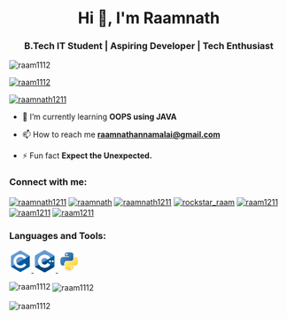 <h1 align="center">Hi 👋, I'm Raamnath</h1>
<h3 align="center">B.Tech IT Student | Aspiring Developer | Tech Enthusiast</h3>

<p align="left"> <img src="https://komarev.com/ghpvc/?username=raam1112&label=Profile%20views&color=0e75b6&style=flat" alt="raam1112" /> </p>

<p align="left"> <a href="https://github.com/ryo-ma/github-profile-trophy"><img src="https://github-profile-trophy.vercel.app/?username=raam1112" alt="raam1112" /></a> </p>

<p align="left"> <a href="https://twitter.com/raamnath1211" target="blank"><img src="https://img.shields.io/twitter/follow/raamnath1211?logo=twitter&style=for-the-badge" alt="raamnath1211" /></a> </p>

- 🌱 I’m currently learning **OOPS using JAVA**

- 📫 How to reach me **raamnathannamalai@gmail.com**

- ⚡ Fun fact **Expect the Unexpected.**

<h3 align="left">Connect with me:</h3>
<p align="left">
<a href="https://twitter.com/raamnath1211" target="blank"><img align="center" src="https://raw.githubusercontent.com/rahuldkjain/github-profile-readme-generator/master/src/images/icons/Social/twitter.svg" alt="raamnath1211" height="30" width="40" /></a>
<a href="https://linkedin.com/in/raamnath" target="blank"><img align="center" src="https://raw.githubusercontent.com/rahuldkjain/github-profile-readme-generator/master/src/images/icons/Social/linked-in-alt.svg" alt="raamnath" height="30" width="40" /></a>
<a href="https://fb.com/raamnath1211" target="blank"><img align="center" src="https://raw.githubusercontent.com/rahuldkjain/github-profile-readme-generator/master/src/images/icons/Social/facebook.svg" alt="raamnath1211" height="30" width="40" /></a>
<a href="https://instagram.com/rockstar_raam" target="blank"><img align="center" src="https://raw.githubusercontent.com/rahuldkjain/github-profile-readme-generator/master/src/images/icons/Social/instagram.svg" alt="rockstar_raam" height="30" width="40" /></a>
<a href="https://www.codechef.com/users/raam1211" target="blank"><img align="center" src="https://cdn.jsdelivr.net/npm/simple-icons@3.1.0/icons/codechef.svg" alt="raam1211" height="30" width="40" /></a>
<a href="https://www.hackerrank.com/raam1211" target="blank"><img align="center" src="https://raw.githubusercontent.com/rahuldkjain/github-profile-readme-generator/master/src/images/icons/Social/hackerrank.svg" alt="raam1211" height="30" width="40" /></a>
<a href="https://www.leetcode.com/raam1211" target="blank"><img align="center" src="https://raw.githubusercontent.com/rahuldkjain/github-profile-readme-generator/master/src/images/icons/Social/leet-code.svg" alt="raam1211" height="30" width="40" /></a>
</p>

<h3 align="left">Languages and Tools:</h3>
<p align="left"> <a href="https://www.cprogramming.com/" target="_blank" rel="noreferrer"> <img src="https://raw.githubusercontent.com/devicons/devicon/master/icons/c/c-original.svg" alt="c" width="40" height="40"/> </a> <a href="https://www.w3schools.com/cpp/" target="_blank" rel="noreferrer"> <img src="https://raw.githubusercontent.com/devicons/devicon/master/icons/cplusplus/cplusplus-original.svg" alt="cplusplus" width="40" height="40"/> </a> <a href="https://www.python.org" target="_blank" rel="noreferrer"> <img src="https://raw.githubusercontent.com/devicons/devicon/master/icons/python/python-original.svg" alt="python" width="40" height="40"/> </a> </p>

<p><img align="left" src="https://github-readme-stats.vercel.app/api/top-langs?username=raam1112&show_icons=true&locale=en&layout=compact" alt="raam1112" /></p>

<p>&nbsp;<img align="center" src="https://github-readme-stats.vercel.app/api?username=raam1112&show_icons=true&locale=en" alt="raam1112" /></p>

<p><img align="center" src="https://github-readme-streak-stats.herokuapp.com/?user=raam1112&" alt="raam1112" /></p>
